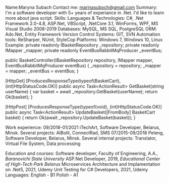 Name:Maryna Subach
Contact me: marinasuboch@gmail.com
Summary: I'm a software developer with 5+ years of experiance in .Net. I'd like to learn more about java script.
Skills:
Languages & Technologies: C#, .Net Framework 2.0-4.8, ASP.Net, VBScript, .NetCore 3.1, WinForms, WPF, MS Visual Studio 2008-2019
Databases: MySQL, MS SQL, PostgreSQL
ORM: Ado.Net, Entity Framework
Version Control Systems: GIT, SVN
Automation tools: ReSharper, NUnit, StyleCop
Platforms: Windows 7, Windows 10, Linux
Example:
private readonly IBasketRepository _repository;
private readonly IMapper _mapper;
private readonly EventBusRabbitMqProducer _eventBus;

public BasketController(IBasketRepository repository, IMapper mapper, EventBusRabbitMqProducer eventBus)
  {
    _repository = repository;
    _mapper = mapper;
    _eventBus = eventBus;
  }

[HttpGet]
[ProducesResponseType(typeof(BasketCart), (int)HttpStatusCode.OK)]
public async Task<ActionResult<BasketCart>> GetBasket(string userName)
  {
    var basket = await _repository.GetBasket(userName);
    return Ok(basket);
  }

[HttpPost]
[ProducesResponseType(typeof(void), (int)HttpStatusCode.OK)]
public async Task<ActionResult<BasketCart>> UpdateBasket([FromBody] BasketCart basket)
  {
    return Ok(await _repository.UpdateBasket(basket));
  }
  
Work experience: 
09/2018-01/2021 iTechArt, Software Developer, Belarus, Minsk. Several projects: AIBolit, ConnectRad, SMS
07/2015-09/2018 Peleng, Software Developer, Belarus, Minsk. Several internal projects: Translator, Virtual File System, Data processing

Education and courses:
Software developer, Faculty of Engineering, A.A., *Baranovichi State University*
ASP.Net Developer, 2019, *Educational Center of High-Tech Park Belarus*
Microservices Architecture and Implamentation on .Net5, 2021, Udemy
Unit Testing for C# Developers, 2021, Udemy
Languages:
English - B1
Polish - A1
